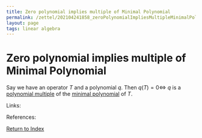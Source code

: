 ```yaml
---
title: Zero polynomial implies multiple of Minimal Polynomial
permalink: /zettel/202104241858_zeroPolynomialImpliesMultipleMinimalPolynomial
layout: page
tags: linear algebra
---
```

# Zero polynomial implies multiple of Minimal Polynomial

Say we have an operator $T$ and a polynomial $q$. Then $q(T) = 0 \iff$ $q$ is a [polynomial multiple](202104241915_polynomialMultipleDefinition) of 
the [minimal polynomial](202104241845_minimalPolynomialDefinition) of $T$.

Links: 

References: 

[Return to Index](index)